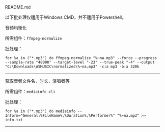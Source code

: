 README.md

以下批处理仅适用于Windows CMD，并不适用于Powershell。

音频均衡化

所需组件：```ffmpeg-normalize```


批处理：

```for %a in ("*.mp3") do ffmpeg-normalize "%~na.mp3" --force --progress --sample-rate "48000" --target-level "-23" --true-peak "-4" --output "C:\Downloads\ASMUSIC\normalized\%~na.mp3" -c:a mp3 -b:a 320k```


---
获取音频文件名，时长，演唱者等



所需组件：```mediainfo cli```



批处理：

```for %a in ("*.mp3") do mediainfo --Inform="General;%FileName%,%Duration%,%Performer%" "%~na.mp3" >> info.txt```

---

